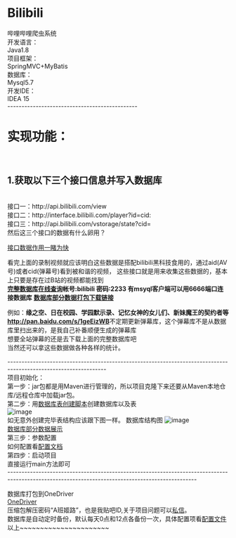 # Bilibili<br/>
哔哩哔哩爬虫系统<br/>
开发语言：<br/>
Java1.8<br/>
项目框架：<br/>
SpringMVC+MyBatis<br/>
数据库：<br/>
Mysql5.7<br/>
开发IDE：<br/>
IDEA 15<br/>
----------------------------------------------<br/>
<h1 >实现功能：</h1><br/>
<h2 >1.获取以下三个接口信息并写入数据库</h2><br/>
接口一：http://api.bilibili.com/view<br/>
接口二：http://interface.bilibili.com/player?id=cid:<br/>
接口三：http://api.bilibili.com/vstorage/state?cid=<br/>
然后这三个接口的数据有什么卵用？</br>

<a href="http://ww2.sinaimg.cn/large/005Jr6NYgw1f5x82npzo1g310b0lse8e.gif">接口数据作用一睹为快</a></br>

看完上面的录制视频就应该明白这些数据是搭配bilibili黑科技食用的，通过aid(AV号)或者cid(弹幕号)看到被和谐的视频，
这些接口就是用来收集这些数据的，基本上只要是存在过B站的视频都能找到</br>
<b><a href="http://pqh.share666.com">完整数据库在线查询</a>帐号:bilibili 密码:2233 有msyql客户端可以用6666端口连接数据库</b>
<b><a href="#down">数据库部分数据打包下载链接</a></b>

例如：<b>缘之空、日在校园、学园默示录、记忆女神的女儿们、新妹魔王的契约者等</br>
http://pan.baidu.com/s/1geEizWB</b>不定期更新弹幕库，这个弹幕库不是从数据库里扫出来的，是我自己补番顺便生成的弹幕库</br>
想要全站弹幕的还是去下载上面的完整数据库吧</br>
当然还可以拿这些数据做各种各样的统计。


-----------------------------------------------------------------------------------------------------------------<br/>
项目初始化：<br/>
第一步：jar包都是用Maven进行管理的，所以项目克隆下来还要从Maven本地仓库/远程仓库中加载jar包。<br/>
第二步：用<a href="https://github.com/luffy9412/Bilibili/blob/master/doc/bilibili.sql">数据库表创建脚本</a>创建数据库以及表<br/>
![image](https://github.com/luffy9412/Bilibili/blob/master/WebContent/image/创建数据库.png)<br/>
如无意外创建完毕表结构应该跟下图一样。
数据库结构图
![image](https://github.com/luffy9412/Bilibili/blob/master/WebContent/image/数据库结构详解.png)<br/>
<a href="http://ww3.sinaimg.cn/large/005Jr6NYgw1f5x22mc4zlg30x40bye81.gif">数据库部分数据展示</a><br/>
第三步：参数配置<br/>
如何配置看<a href="https://github.com/luffy9412/Bilibili/blob/master/doc/config.properties配置详细说明.docx">配置文档</a><br/>
第四步：启动项目<br/>
直接运行main方法即可<br/>
-------------------------------------------------------------------------------------------------------------------------------------------------<br/>

数据库打包到OneDriver<br/>
<a name='down' href='https://1drv.ms/f/s!AqIrS5Y3YYnjg00rhqs5pOw6KO4n'>OneDriver</a><br/>
压缩包解压密码“A班姬路”，也是我贴吧ID,关于项目问题可以<a href="http://tieba.baidu.com/im/pcmsg?from=820363216">私信</a>。<br/>
数据库是自动定时备份，默认每天0点和12点各备份一次，具体配置项看<a href="https://github.com/luffy9412/Bilibili/blob/master/src/config.properties">配置文件</a><br/>
以上~~~~~~~~~~~~~~~~~~~~~~<br/>
